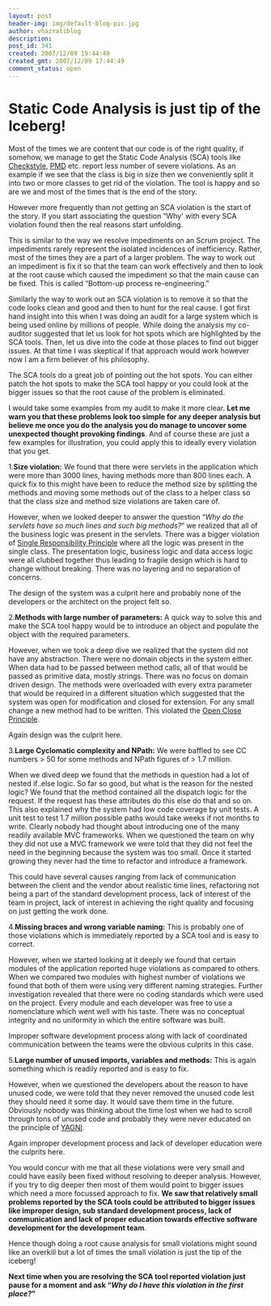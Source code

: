 ```yaml
---
layout: post
header-img: img/default-blog-pic.jpg
author: vhazratiblog
description: 
post_id: 341
created: 2007/12/09 19:44:49
created_gmt: 2007/12/09 17:44:49
comment_status: open
---
```


# Static Code Analysis is just tip of the Iceberg!

<p>Most of the times we are content that our code is of the right quality, if somehow, we manage to get the Static Code Analysis (SCA) tools like <a href="http://http://checkstyle.sourceforge.net/index.html">Checkstyle</a>, <a href="http://pmd.sourceforge.net/">PMD</a> etc. report less number of severe violations. As an example if we see that the class is big in size then we conveniently split it into two or more classes to get rid of the violation. The tool is happy and so are we and most of the times that is the end of the story.</p>
<p>However more frequently than not getting an SCA violation is the start of the story. If you start associating the question “Why' with every SCA violation found then the real reasons start unfolding.</p>
<p>This is similar to the way we resolve impediments on an Scrum project. The impediments rarely represent the isolated incidences of inefficiency. Rather, most of the times they are a part of a larger problem. The way to work out an impediment is fix it so that the team can work effectively and then to look at the root cause which caused the impediment so that the main cause can be fixed. This is called “Bottom-up process re-engineering.”</p>
<p>Similarly the way to work out an SCA violation is to remove it so that the code looks clean and good and then to hunt for the real cause.
<!--more-->
I got first hand insight into this when I was doing an audit for a large system which is being used online by millions of people. While doing the analysis my co-auditor suggested that let us look for hot spots which are highlighted by the SCA tools. Then, let us dive into the code at those places to find out bigger issues. At that time I was skeptical if that approach would work however now I am a firm believer of his philosophy.</p>
<p>The SCA tools do a great job of pointing out the hot spots. You can either patch the hot spots to make the SCA tool happy or you could look at the bigger issues so that the root cause of the problem is eliminated.</p>
<p>I would take some examples from my audit to make it more clear. <strong>Let me warn you that these problems look too simple for any deeper analysis but believe me once you do the analysis you do manage to uncover some unexpected thought provoking findings</strong>. And of course these are just a few examples for illustration, you could apply this to ideally every violation that you get.</p>
<p>1.<strong>Size violation:</strong> We found that there were servlets in the application which were more than 3000 lines, having methods more than 800 lines each. A quick fix to this might have been to reduce the method size by splitting the methods and moving some methods out of the class to a helper class so that the class size and method size violations are taken care of.</p>
<p>However, when we looked deeper to answer the question  “<em>Why do the servlets have so much lines and such big methods?</em>” we realized that all of the business logic was present in the servlets. There was a bigger violation of <a href="http://www.objectmentor.com/resources/articles/srp.pdf">Single Responsibility Principle</a> where all the logic was present in the single class. The presentation logic, business logic and data access logic were all clubbed together thus leading to fragile design which is hard to change without breaking. There was no layering and no separation of concerns.</p>
<p>The design of the system was a culprit here and probably none of the developers or the architect on the project felt so.</p>
<p>2.<strong>Methods with large number of parameters:</strong> A quick way to solve this and make the SCA tool happy would be to introduce an object and populate the object with the required parameters.</p>
<p>However, when we took a deep dive we realized that the system did not have any  abstraction. There were no domain objects in the system either. When data had to be passed between method calls, all of that would be passed as primitive data, mostly strings. There was no focus on domain driven design. The methods were overloaded with every extra parameter that would be required in a different situation which suggested that the system was open for modification and closed for extension. For any small change a new method had to be written. This violated the <a href="http://www.objectmentor.com/resources/articles/ocp.pdf">Open Close Principle</a>.</p>
<p>Again design was the culprit here.</p>
<p>3.<strong>Large Cyclomatic complexity and NPath:</strong> We were baffled to see CC numbers &gt; 50 for some methods and NPath figures of &gt; 1.7 million.</p>
<p>When we dived deep we found that the methods in question had a lot of nested if..else logic. So far so good, but what is the reason for the nested logic? We found that the method contained all the dispatch logic for the request. If the request has these attributes do this else do that and so on. This also explained why the system had low code coverage by unit tests. A unit test to test 1.7 million possible paths would take weeks if not months to write.    Clearly nobody had thought about introducing one of the many readily available MVC frameworks. When we questioned the team on why they did not use a MVC framework we were told that they did not feel the need in the beginning because the system was too small. Once it started growing they never had the time to refactor and introduce a framework.</p>
<p>This could have several causes ranging from lack of communication between the client and the vendor about realistic time lines, refactoring not being a part of the standard development process, lack of interest of the team in project, lack of interest in achieving the right quality and focusing on just getting the work done.</p>
<p>4.<strong>Missing braces and wrong variable naming:</strong> This is probably one of those violations which is immediately reported by a SCA tool and is easy to correct.</p>
<p>However, when we started looking at it deeply we found that certain modules of the application  reported huge violations as compared to others. When we compared two modules with highest number of violations we found that both of them were using very different naming strategies. Further investigation revealed that there were no coding standards which were used on the project. Every module and each developer was free to use a nomenclature which went well with his taste. There was no conceptual integrity and no uniformity in which the entire software was built.</p>
<p>Improper software development process along with lack of coordinated  communication between the teams were the obvious culprits in this case.</p>
<p>5.<strong>Large number of unused imports, variables and methods:</strong> This is again something which is readily reported and is easy to fix.</p>
<p>However, when we questioned the developers about the reason to have unused code, we were told that they never removed the unused code lest they should need it some day. It would save  them time in the future.
Obviously nobody was thinking about the time lost when we had to scroll through tons of unused code and probably they were never educated on the principle of <a href="http://c2.com/xp/YouArentGonnaNeedIt.html">YAGNI</a>.</p>
<p>Again improper development process and lack of developer education were the culprits here.</p>
<p>You would concur with me that all these violations were very small and could have easily been fixed without resolving to deeper analysis. However, if you try to dig deeper then most of them would point to bigger issues which need a more focussed approach to fix. <strong>We saw that relatively small problems reported by the SCA tools could be attributed to bigger issues like improper design, sub standard development process, lack of communication and lack of proper education towards effective software development for the development team</strong>.</p>
<p>Hence though doing a root cause analysis for small violations might sound like an overkill but a lot of times the small violation is just the tip of the iceberg!</p>
<p><strong>Next time when you are resolving the SCA tool reported violation just pause for a moment and ask “<em>Why do I have this violation in the first place?</em>”</strong></p>